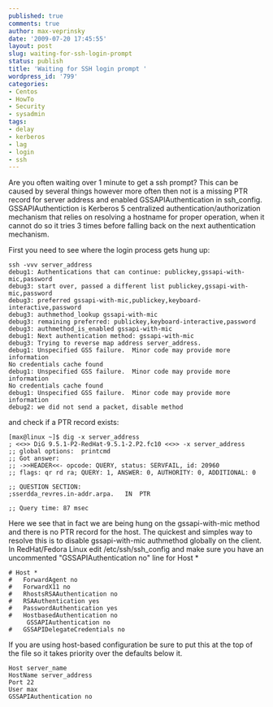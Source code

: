 ```yaml
---
published: true
comments: true
author: max-veprinsky
date: '2009-07-20 17:45:55'
layout: post
slug: waiting-for-ssh-login-prompt
status: publish
title: 'Waiting for SSH login prompt '
wordpress_id: '799'
categories:
- Centos
- HowTo
- Security
- sysadmin
tags:
- delay
- kerberos
- lag
- login
- ssh
---
```


Are you often waiting over 1 minute to get a ssh prompt? This can be caused by several things however more often then not is a missing PTR record for server address and enabled GSSAPIAuthentication in ssh_config. GSSAPIAuthentiction is Kerberos 5 centralized authentication/authorization mechanism that relies on resolving a hostname for proper operation, when it cannot do so it tries 3 times before falling back on the next authentication mechanism.

First you need to see where the login process gets hung up:
```
ssh -vvv server_address
debug1: Authentications that can continue: publickey,gssapi-with-mic,password
debug3: start over, passed a different list publickey,gssapi-with-mic,password
debug3: preferred gssapi-with-mic,publickey,keyboard-interactive,password
debug3: authmethod_lookup gssapi-with-mic
debug3: remaining preferred: publickey,keyboard-interactive,password
debug3: authmethod_is_enabled gssapi-with-mic
debug1: Next authentication method: gssapi-with-mic
debug3: Trying to reverse map address server_address.
debug1: Unspecified GSS failure.  Minor code may provide more information
No credentials cache found
debug1: Unspecified GSS failure.  Minor code may provide more information
No credentials cache found
debug1: Unspecified GSS failure.  Minor code may provide more information
debug2: we did not send a packet, disable method
```

and check if a PTR record exists:
```
[max@linux ~]$ dig -x server_address
; <<>> DiG 9.5.1-P2-RedHat-9.5.1-2.P2.fc10 <<>> -x server_address
;; global options:  printcmd
;; Got answer:
;; ->>HEADER<<- opcode: QUERY, status: SERVFAIL, id: 20960
;; flags: qr rd ra; QUERY: 1, ANSWER: 0, AUTHORITY: 0, ADDITIONAL: 0
```

```
;; QUESTION SECTION:
;sserdda_revres.in-addr.arpa.	IN	PTR
```

```
;; Query time: 87 msec
```

Here we see that in fact we are being hung on the gssapi-with-mic method  and there is no PTR record for the host. The quickest and simples way to resolve this is to disable gssapi-with-mic authmethod globally on the client. 
In RedHat/Fedora Linux edit /etc/ssh/ssh_config and make sure you have an uncommented "GSSAPIAuthentication no" line for Host *

```
# Host *
#   ForwardAgent no
#   ForwardX11 no
#   RhostsRSAAuthentication no
#   RSAAuthentication yes
#   PasswordAuthentication yes
#   HostbasedAuthentication no
     GSSAPIAuthentication no
#   GSSAPIDelegateCredentials no
```

If you are using host-based configuration be sure to put this at the top of the file so it takes priority over the defaults below it.

```
Host server_name
HostName server_address
Port 22
User max
GSSAPIAuthentication no
```
